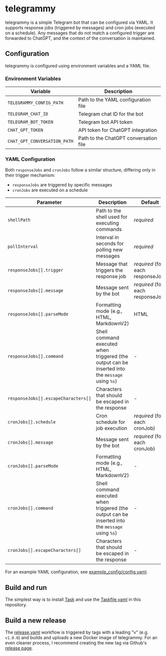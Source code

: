 # telegrammy

telegrammy is a simple Telegram bot that can be configured via YAML. It supports
response jobs (triggered by messages) and cron jobs (executed on a schedule).
Any messages that do not match a configured trigger are forwarded to ChatGPT,
and the context of the conversation is maintained.

## Configuration

telegrammy is configured using environment variables and a YAML file.

### Environment Variables

| Variable                        | Description                                      |
|---------------------------------|--------------------------------------------------|
| `TELEGRAMMY_CONFIG_PATH`        | Path to the YAML configuration file              |
| `TELEGRAM_CHAT_ID`              | Telegram chat ID for the bot                     |
| `TELEGRAM_BOT_TOKEN`            | Telegram bot API token                           |
| `CHAT_GPT_TOKEN`                | API token for ChatGPT integration                |
| `CHAT_GPT_CONVERSATION_PATH`    | Path to the ChatGPT conversation file            |

### YAML Configuration

Both `responseJobs` and `cronJobs` follow a similar structure, differing only in
their trigger mechanism:

- `responseJobs` are triggered by specific messages
- `cronJobs` are executed on a schedule

| Parameter                           | Description                                                                                      | Default                           |
|-------------------------------------|--------------------------------------------------------------------------------------------------|-----------------------------------|
| `shellPath`                         | Path to the shell used for executing commands                                                    | _required_                        |
| `pollInterval`                      | Interval in seconds for polling new messages                                                     | _required_                        |
| `responseJobs[].trigger`            | Message that triggers the response job                                                           | _required_ (for each responseJob) |
| `responseJobs[].message`            | Message sent by the bot                                                                          | _required_ (for each responseJob) |
| `responseJobs[].parseMode`          | Formatting mode (e.g., HTML, MarkdownV2)                                                         | HTML                              |
| `responseJobs[].command`            | Shell command executed when triggered (the output can be inserted into the `message` using `%s`) | -                                 |
| `responseJobs[].escapeCharacters[]` | Characters that should be escaped in the response                                                | -                                 |
| `cronJobs[].schedule`               | Cron schedule for job execution                                                                  | _required_ (for each cronJob)     |
| `cronJobs[].message`                | Message sent by the bot                                                                          | _required_ (for each cronJob)     |
| `cronJobs[].parseMode`              | Formatting mode (e.g., HTML, MarkdownV2)                                                         | -                                 |
| `cronJobs[].command`                | Shell command executed when triggered (the output can be inserted into the `message` using `%s`) | -                                 |
| `cronJobs[].escapeCharacters[]`     | Characters that should be escaped in the response                                                | -                                 |

For an example YAML configuration, see [example_config/config.yaml](./example_config/config.yaml).

## Build and run

The simplest way is to install [Task](https://taskfile.dev/) and use the [Taskfile.yaml](./Taskfile.yaml)
in this repository.

## Build a new release

The [release.yaml](./.github/workflows/release.yaml) workflow is triggered by
tags with a leading "v" (e.g. `v1.0.0`) and builds and uploads a new Docker image
of telegrammy. For an even cleaner process, I recommend creating the new tag via
Github's [release page](https://github.com/kymzky/telegrammy/releases/new).
